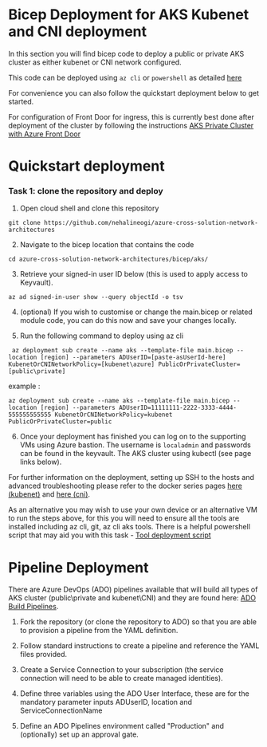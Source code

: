 # Bicep Deployment for AKS Kubenet and CNI deployment

In this section you will find bicep code to deploy a public or private AKS cluster as either kubenet or CNI network configured.

This code can be deployed using `az cli` or `powershell` as detailed [here](https://docs.microsoft.com/en-us/azure/azure-resource-manager/bicep/deploy-cli)  

For convenience you can also follow the quickstart deployment below to get started. 

For configuration of Front Door for ingress, this is currently best done after deployment of the cluster by following the instructions [AKS Private Cluster with Azure Front Door](../../aks/README-private-cluster-with-AFD.md)

# Quickstart deployment

### Task 1: clone the repository and deploy

1. Open cloud shell and clone this repository 

``` 
git clone https://github.com/nehalineogi/azure-cross-solution-network-architectures 
```

2. Navigate to the bicep location that contains the code

```
cd azure-cross-solution-network-architectures/bicep/aks/
```

3. Retrieve your signed-in user ID below (this is used to apply access to Keyvault).

```
az ad signed-in-user show --query objectId -o tsv
```

4. (optional) If you wish to customise or change the main.bicep or related module code, you can do this now and save your changes locally.  


5.  Run the following command to deploy using az cli

```
 az deployment sub create --name aks --template-file main.bicep --location [region] --parameters ADUserID=[paste-asUserId-here] KubenetOrCNINetworkPolicy=[kubenet\azure] PublicOrPrivateCluster=[public\private]
 ```

 example : 

 ```
 az deployment sub create --name aks --template-file main.bicep --location [region] --parameters ADUserID=11111111-2222-3333-4444-555555555555 KubenetOrCNINetworkPolicy=kubenet PublicOrPrivateCluster=public
 ```

6. Once your deployment has finished you can log on to the supporting VMs using Azure bastion. The username is `localadmin` and passwords can be found in the keyvault. The AKS cluster using kubectl (see page links below).

For further information on the deployment, setting up SSH to the hosts and advanced troubleshooting please refer to the docker series pages [here (kubenet)](../../aks/README-kubenet.md) and [here (cni)](../../aks/README-advanced.md).

As an alternative you may wish to use your own device or an alternative VM to run the steps above, for this you will need to ensure all the tools are installed including az cli, git, az cli aks tools. There is a helpful powershell script that may aid you with this task - [Tool deployment script](./scripts/install_edge_and_azcli.ps1)

# Pipeline Deployment

There are Azure DevOps (ADO) pipelines available that will build all types of AKS cluster (public\private and kubenet\CNI) and they are found here: [ADO Build Pipelines](../aks/pipelines/). 

1. Fork the repository (or clone the repository to ADO) so that you are able to provision a pipeline from the YAML definition.

2. Follow standard instructions to create a pipeline and reference the YAML files provided. 

3. Create a Service Connection to your subscription (the service connection will need to be able to create managed identities). 

4. Define three variables using the ADO User Interface, these are for the mandatory parameter inputs ADUserID, location and ServiceConnectionName 

5. Define an ADO Pipelines environment called "Production" and (optionally) set up an approval gate.